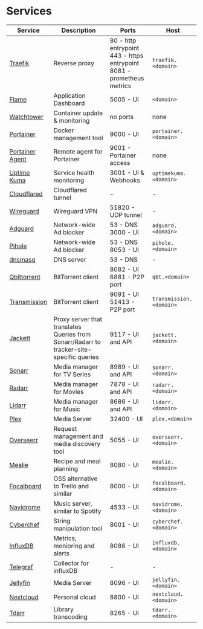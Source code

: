 # Services

| Service | Description | Ports | Host |
|---------|-------------|-------|------|
| [Traefik](traefik.md) | Reverse proxy | 80 - http entrypoint<br>443 - https entrypoint<br>8081 - prometheus metrics | `traefik.<domain>` |
| [Flame](flame.md) | Application Dashboard |  5005 - UI | `<domain>` |
| [Watchtower](watchtower.md) | Container update & monitoring | no ports | none |
| [Portainer](portainer.md) | Docker management tool | 9000 - UI | `portainer.<domain>` |
| [Portainer Agent](portainer-agent.md) | Remote agent for Portainer | 9001 - Portainer access | none |
| [Uptime Kuma](uptimekuma.md) | Service health monitoring | 3001 - UI & Webhooks | `uptimekuma.<domain>` |
| [Cloudflared](cloudflared.md) | Cloudflared tunnel | - | - |
| [Wireguard](wireguard.md) | Wireguard VPN | 51820 - UDP tunnel | - |
| [Adguard](adguard.md) | Network-wide Ad blocker | 53 - DNS<br>3000 - UI | `adguard.<domain>` |
| [Pihole](pihole.md) | Network-wide Ad blocker | 53 - DNS<br>8053 - UI | `pihole.<domain>` |
| [dnsmasq](dnsmasq.md) | DNS server | 53 - DNS | - |
| [Qbittorrent](qbittorrent.md) | BitTorrent client | 8082 - UI<br>6881 - P2P port | `qbt.<domain>` |
| [Transmission](transmission.md) | BitTorrent client | 9091 - UI<br>51413 - P2P port | `transmission.<domain>` |
| [Jackett](jackett.md) | Proxy server that translates Queries from Sonarr/Radarr to tracker-site-specific queries | 9117 - UI and API | `jackett.<domain>` |
| [Sonarr](sonarr.md) | Media manager for TV Series | 8989 - UI and API | `sonarr.<domain>` |
| [Radarr](radarr.md) | Media manager for Movies | 7878 - UI and API | `radarr.<domain>` |
| [Lidarr](lidarr.md) | Media manager for Music | 8686 - UI and API | `lidarr.<domain>` |
| [Plex](plex.md) | Media Server | 32400 - UI | `plex.<domain>` |
| [Overseerr](overseerr.md) | Request management and media discovery tool | 5055 - UI | `overseerr.<domain>` |
| [Mealie](mealie.md) | Recipe and meal planning | 8080 - UI | `mealie.<domain>` |
| [Focalboard](focalboard.md) | OSS alternative to Trello and similar | 8000 - UI | `focalboard.<domain>` |
| [Navidrome](navidrome.md) | Music server, similar to Spotify | 4533 - UI | `navidrome.<domain>` |
| [Cyberchef](cyberchef.md) | String manipulation tool | 8001 - UI | `cyberchef.<domain>` |
| [InfluxDB](influxdb.md) | Metrics, monioring and alerts | 8086 - UI | `influxdb.<domain>` |
| [Telegraf](telegraf.md) | Collector for influxDB | - | - |
| [Jellyfin](jellyfin.md) | Media Server | 8096 - UI | `jellyfin.<domain>` |
| [Nextcloud](nextcloud.md) | Personal cloud | 8800 - UI | `nextcloud.<domain>` |
| [Tdarr](tdarr.md) | Library transcoding | 8265 - UI | `tdarr.<domain>` |
